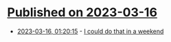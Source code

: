 # [Published on 2023-03-16](index.md)

* [2023-03-16, 01:20:15](https://lobste.rs/s/9eoeh2/i_could_do_weekend) - [I could do that in a weekend](https://danluu.com/sounds-easy/)
